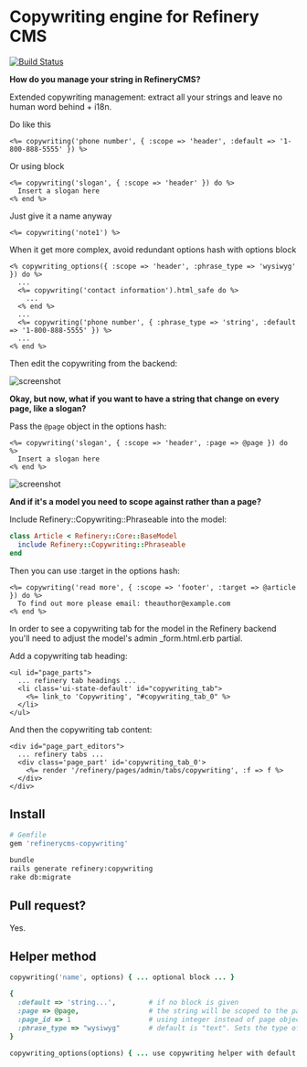 # Copywriting engine for Refinery CMS

[![Build Status](https://secure.travis-ci.org/unixcharles/refinerycms-copywriting.png)](http://travis-ci.org/unixcharles/refinerycms-copywriting)

__How do you manage your string in RefineryCMS?__

Extended copywriting management: extract all your strings and leave no
human word behind + i18n.

Do like this

```erb
<%= copywriting('phone number', { :scope => 'header', :default => '1-800-888-5555' }) %>
```

Or using block

```erb
<%= copywriting('slogan', { :scope => 'header' }) do %>
  Insert a slogan here
<% end %>
```

Just give it a name anyway

```erb
<%= copywriting('note1') %>
```

When it get more complex, avoid redundant options hash with options block

```erb
<% copywriting_options({ :scope => 'header', :phrase_type => 'wysiwyg' }) do %>
  ...
  <%= copywriting('contact information').html_safe do %>
    ...
  <% end %>
  ...
  <%= copywriting('phone number', { :phrase_type => 'string', :default => '1-800-888-5555' }) %>
  ...
<% end %>
```

Then edit the copywriting from the backend:

![screenshot](http://s3.amazonaws.com:80/unixcharles.baconfile.com/screenshot1.png)

__Okay, but now, what if you want to have a string that change on every page, like a slogan?__

Pass the `@page` object in the options hash:

```erb
<%= copywriting('slogan', { :scope => 'header', :page => @page }) do %>
  Insert a slogan here
<% end %>
```

![screenshot](http://s3.amazonaws.com:80/unixcharles.baconfile.com/screenshot2.png)

__And if it's a model you need to scope against rather than a page?__

Include Refinery::Copywriting::Phraseable into the model:

```ruby
class Article < Refinery::Core::BaseModel
  include Refinery::Copywriting::Phraseable
end
```

Then you can use :target in the options hash:

```erb
<%= copywriting('read more', { :scope => 'footer', :target => @article }) do %>
  To find out more please email: theauthor@example.com
<% end %>
```

In order to see a copywriting tab for the model in the Refinery backend you'll
need to adjust the model's admin _form.html.erb partial.

Add a copywriting tab heading:

```erb
<ul id="page_parts">
  ... refinery tab headings ...
  <li class='ui-state-default' id="copywriting_tab">
    <%= link_to 'Copywriting', "#copywriting_tab_0" %>
  </li>
</ul>
```

And then the copywriting tab content:

```erb
<div id="page_part_editors">
  ... refinery tabs ...
  <div class='page_part' id='copywriting_tab_0'>
    <%= render '/refinery/pages/admin/tabs/copywriting', :f => f %>
  </div>
</div>
```

## Install

```ruby
# Gemfile
gem 'refinerycms-copywriting'
```

```bash
bundle
rails generate refinery:copywriting
rake db:migrate
```

## Pull request?

Yes.

## Helper method

```ruby
copywriting('name', options) { ... optional block ... }

{
  :default => 'string...',        # if no block is given
  :page => @page,                 # the string will be scoped to the page, if no page_id option is provided
  :page_id => 1                   # using integer instead of page object
  :phrase_type => "wysiwyg"       # default is "text". Sets the type of field this is when editing. "string" gives you a single line text field. "text" gives you a multiline textarea. "wysiwyg" gives you the default Refinery visual editor.
}

copywriting_options(options) { ... use copywriting helper with default options hash ... }
```
